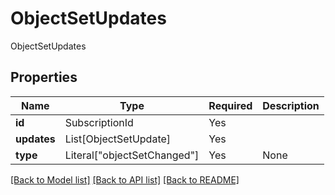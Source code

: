 # ObjectSetUpdates

ObjectSetUpdates

## Properties
| Name | Type | Required | Description |
| ------------ | ------------- | ------------- | ------------- |
**id** | SubscriptionId | Yes |  |
**updates** | List[ObjectSetUpdate] | Yes |  |
**type** | Literal["objectSetChanged"] | Yes | None |


[[Back to Model list]](../../README.md#documentation-for-models) [[Back to API list]](../../README.md#documentation-for-api-endpoints) [[Back to README]](../../README.md)
